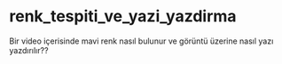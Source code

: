# renk_tespiti_ve_yazi_yazdirma
Bir video içerisinde mavi renk nasıl bulunur ve görüntü üzerine nasıl yazı yazdırılır??
